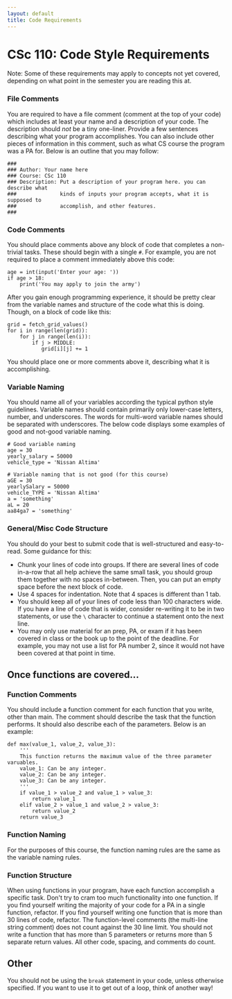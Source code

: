 ```yaml
---
layout: default
title: Code Requirements
---
```


# CSc 110: Code Style Requirements

Note: Some of these requirements may apply to concepts not yet covered, depending on what point in the semester you are reading this at.

### File Comments

You are required to have a file comment (comment at the top of your code) which includes at least your name and a description of your code.
The description should _not_ be a tiny one-liner.
Provide a few sentences describing what your program accomplishes.
You can also include other pieces of information in this comment, such as what CS course the program was a PA for.
Below is an outline that you may follow:

```
###
### Author: Your name here
### Course: CSc 110
### Description: Put a description of your program here. you can describe what
###              kinds of inputs your program accepts, what it is supposed to
###              accomplish, and other features.
###
```

### Code Comments

You should place comments above any block of code that completes a non-trivial tasks.
These should begin with a single `#`.
For example, you are not required to place a comment immediately above this code:

```
age = int(input('Enter your age: '))
if age > 18:
    print('You may apply to join the army')
```

After you gain enough programming experience, it should be pretty clear from the variable names and structure of the code what this is doing.
Though, on a block of code like this:

```
grid = fetch_grid_values()
for i in range(len(grid)):
    for j in range(len(i)):
        if j > MIDDLE:
           grid[i][j] += 1
```

You should place one or more comments above it, describing what it is accomplishing.

### Variable Naming

You should name all of your variables according the typical python style guidelines.
Variable names should contain primarily only lower-case letters, number, and underscores.
The words for multi-word variable names should be separated with underscores.
The below code displays some examples of good and not-good variable naming.

```
# Good variable naming
age = 30
yearly_salary = 50000
vehicle_type = 'Nissan Altima'

# Variable naming that is not good (for this course)
aGE = 30
yearlySalary = 50000
vehicle_TYPE = 'Nissan Altima'
a = 'something'
aL = 20
aa84ga7 = 'something'
```

### General/Misc Code Structure

You should do your best to submit code that is well-structured and easy-to-read.
Some guidance for this:

* Chunk your lines of code into groups.
  If there are several lines of code in-a-row that all help achieve the same small task, you should group them together with no spaces in-between.
  Then, you can put an empty space before the next block of code.
* Use 4 spaces for indentation. Note that 4 spaces is different than 1 tab.
* You should keep all of your lines of code less than 100 characters wide.
  If you have a line of code that is wider, consider re-writing it to be in two statements, or use the `\` character to continue a statement onto the next line.
* You may only use material for an prep, PA, or exam if it has been covered in class or the book up to the point of the deadline.
  For example, you may not use a list for PA number 2, since it would not have been covered at that point in time.

## Once functions are covered...

### Function Comments

You should include a function comment for each function that you write, other than main.
The comment should describe the task that the function performs.
It should also describe each of the parameters.
Below is an example:

```
def max(value_1, value_2, value_3):
    '''
    This function returns the maximum value of the three parameter varuables.
    value_1: Can be any integer.
    value_2: Can be any integer.
    value_3: Can be any integer.
    '''
    if value_1 > value_2 and value_1 > value_3:
        return value_1
    elif value_2 > value_1 and value_2 > value_3:
        return value_2
    return value_3

```

### Function Naming

For the purposes of this course, the function naming rules are the same as the variable naming rules.

### Function Structure

When using functions in your program, have each function accomplish a specific task.
Don't try to cram too much functionality into one function.
If you find yourself writing the majority of your code for a PA in a single function, refactor.
If you find yourself writing one function that is more than 30 lines of code, refactor.
The function-level comments (the multi-line string comment) does not count against the 30 line limit.
You should not write a function that has more than 5 parameters or returns more than 5 separate return values.
All other code, spacing, and comments do count.

## Other

You should not be using the `break` statement in your code, unless otherwise specified.
If you want to use it to get out of a loop, think of another way!


